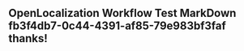 <properties
ms.topic="hero-topic"
ms.test1="hero-topic"
ms.test2="test"/>

## OpenLocalization Workflow Test MarkDown fb3f4db7-0c44-4391-af85-79e983bf3faf thanks!
